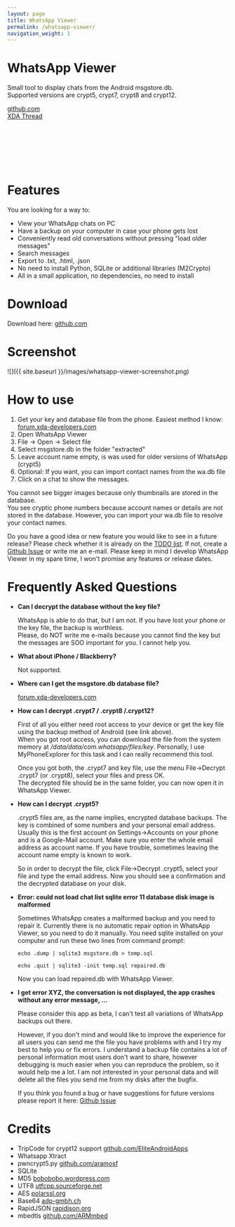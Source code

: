 ```yaml
---
layout: page
title: WhatsApp Viewer
permalink: /whatsapp-viewer/
navigation_weight: 1
---
```


# WhatsApp Viewer

Small tool to display chats from the Android msgstore.db.  
Supported versions are crypt5, crypt7, crypt8 and crypt12.

[github.com](https://github.com/andreas-mausch/whatsapp-viewer)  
[XDA Thread](https://forum.xda-developers.com/showthread.php?t=2719741)

<div>
<script async src="//pagead2.googlesyndication.com/pagead/js/adsbygoogle.js"></script>
	<!-- WhatsApp Viewer Banner -->
	<ins class="adsbygoogle"
	     style="display:inline-block;width:728px;height:90px"
	     data-ad-client="ca-pub-7818432263376206"
	     data-ad-slot="8096682775"></ins>
	<script>
		(adsbygoogle = window.adsbygoogle || []).push({});
</script>
</div>

# Features

You are looking for a way to:

- View your WhatsApp chats on PC
- Have a backup on your computer in case your phone gets lost
- Conveniently read old conversations without pressing "load older messages"
- Search messages
- Export to .txt, .html, .json
- No need to install Python, SQLite or additional libraries (M2Crypto)
- All in a small application, no dependencies, no need to install

# Download

Download here: [github.com](https://github.com/andreas-mausch/whatsapp-viewer/releases/latest)

# Screenshot

![]({{ site.baseurl }}/images/whatsapp-viewer-screenshot.png)

# How to use

1. Get your key and database file from the phone. Easiest method I know: [forum.xda-developers.com](http://forum.xda-developers.com/showthread.php?t=2770982)
2. Open WhatsApp Viewer
3. File -> Open -> Select file
4. Select msgstore.db in the folder "extracted"
5. Leave account name empty, is was used for older versions of WhatsApp (crypt5)
6. Optional: If you want, you can import contact names from the wa.db file
7. Click on a chat to show the messages.

You cannot see bigger images because only thumbnails are stored in the database.  
You see cryptic phone numbers because account names or details are not stored in the database. However, you can import your wa.db file to resolve your contact names.

Do you have a good idea or new feature you would like to see in a future release? Please check whether it is already on the [TODO list](https://github.com/andreas-mausch/whatsapp-viewer/blob/master/TODO.md). If not, create a [Github Issue](https://github.com/andreas-mausch/whatsapp-viewer/issues) or write me an e-mail. Please keep in mind I develop WhatsApp Viewer in my spare time, I won't promise any features or release dates.

# Frequently Asked Questions

- **Can I decrypt the database without the key file?**

    WhatsApp is able to do that, but I am not. If you have lost your phone or the key file, the backup is worthless.  
    Please, do NOT write me e-mails because you cannot find the key but the messages are SOO important for you. I cannot help you.

- **What about iPhone / Blackberry?**

    Not supported.

- **Where can I get the msgstore.db database file?**

    [forum.xda-developers.com](http://forum.xda-developers.com/showthread.php?t=2770982)

- **How can I decrypt .crypt7 / .crypt8 /.crypt12?**

    First of all you either need root access to your device or get the key file using the backup method of Android (see link above).  
    When you got root access, you can download the file from the system memory at */data/data/com.whatsapp/files/key*. Personally, I use MyPhoneExplorer for this task and I can really recommend this tool.

    Once you got both, the .crypt7 and key file, use the menu File->Decrypt .crypt7 (or .crypt8), select your files and press OK.  
    The decrypted file should be in the same folder, you can now open it in WhatsApp Viewer.

- **How can I decrypt .crypt5?**

    .crypt5 files are, as the name implies, encrypted database backups. The key is combined of some numbers and your personal email address. Usually this is the first account on Settings->Accounts on your phone and is a Google-Mail account. Make sure you enter the whole email address as account name. If you have trouble, sometimes leaving the account name empty is known to work.

    So in order to decrypt the file, click File->Decrypt .crypt5, select your file and type the email address. Now you should see a confirmation and the decrypted database on your disk.

- **Error: could not load chat list sqlite error 11 database disk image is malformed**

    Sometimes WhatsApp creates a malformed backup and you need to repair it. Currently there is no automatic repair option in WhatsApp Viewer, so you need to do it manually.
    You need sqlite installed on your computer and run these two lines from command prompt:

    ```echo .dump | sqlite3 msgstore.db > temp.sql```

    ```echo .quit | sqlite3 -init temp.sql repaired.db```

    Now you can load repaired.db with WhatsApp Viewer.

- **I get error XYZ, the conversation is not displayed, the app crashes without any error message, ...**

    Please consider this app as beta, I can't test all variations of WhatsApp backups out there.

    However, if you don't mind and would like to improve the experience for all users you can send me the file you have problems with and I try my best to help you or fix errors. I understand a backup file contains a lot of personal information most users don't want to share, however debugging is much easier when you can reproduce the problem, so it would help me a lot. I am not interested in your personal data and will delete all the files you send me from my disks after the bugfix.

    If you think you found a bug or have suggestions for future versions please report it here: [Github Issue](https://github.com/andreas-mausch/whatsapp-viewer/issues)

# Credits

- TripCode for crypt12 support [github.com/EliteAndroidApps](https://github.com/EliteAndroidApps/WhatsApp-Crypt12-Decrypter)
- Whatsapp Xtract
- pwncrypt5.py [github.com/aramosf](https://github.com/aramosf/pwncrypt5/blob/master/pwncrypt5.py)
- SQLite
- MD5 [bobobobo.wordpress.com](http://bobobobo.wordpress.com/2010/10/17/md5-c-implementation/)
- UTF8 [utfcpp.sourceforge.net](http://utfcpp.sourceforge.net/)
- AES [polarssl.org](https://polarssl.org/aes-source-code)
- Base64 [adp-gmbh.ch](http://www.adp-gmbh.ch/cpp/common/base64.html)
- RapidJSON [rapidjson.org](http://rapidjson.org/)
- mbedtls [github.com/ARMmbed](https://github.com/ARMmbed/mbedtls)
